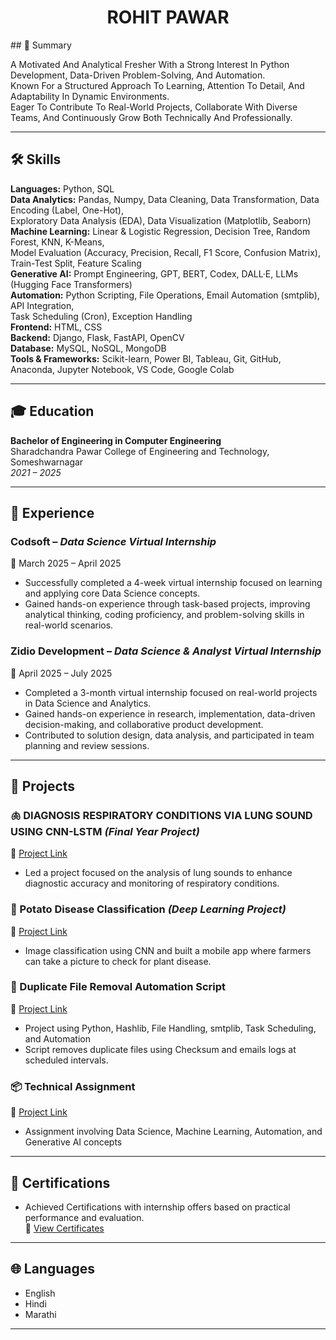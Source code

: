 <h1 align="center"><strong>ROHIT PAWAR</strong></h1>
## 📝 Summary

A Motivated And Analytical Fresher With a Strong Interest In Python Development, Data-Driven Problem-Solving, And Automation.  
Known For a Structured Approach To Learning, Attention To Detail, And Adaptability In Dynamic Environments.  
Eager To Contribute To Real-World Projects, Collaborate With Diverse Teams, And Continuously Grow Both Technically And Professionally.

---

## 🛠 Skills

**Languages:** Python, SQL  
**Data Analytics:** Pandas, Numpy, Data Cleaning, Data Transformation, Data Encoding (Label, One-Hot),  
Exploratory Data Analysis (EDA), Data Visualization (Matplotlib, Seaborn)  
**Machine Learning:** Linear & Logistic Regression, Decision Tree, Random Forest, KNN, K-Means,  
Model Evaluation (Accuracy, Precision, Recall, F1 Score, Confusion Matrix), Train-Test Split, Feature Scaling  
**Generative AI:** Prompt Engineering, GPT, BERT, Codex, DALL·E, LLMs (Hugging Face Transformers)  
**Automation:** Python Scripting, File Operations, Email Automation (smtplib), API Integration,  
Task Scheduling (Cron), Exception Handling  
**Frontend:** HTML, CSS  
**Backend:** Django, Flask, FastAPI, OpenCV  
**Database:** MySQL, NoSQL, MongoDB  
**Tools & Frameworks:** Scikit-learn, Power BI, Tableau, Git, GitHub, Anaconda, Jupyter Notebook, VS Code, Google Colab

---

## 🎓 Education

**Bachelor of Engineering in Computer Engineering**  
Sharadchandra Pawar College of Engineering and Technology, Someshwarnagar  
*2021 – 2025*

---

## 💼 Experience

### Codsoft – *Data Science Virtual Internship*  
📅 March 2025 – April 2025  
- Successfully completed a 4-week virtual internship focused on learning and applying core Data Science concepts.  
- Gained hands-on experience through task-based projects, improving analytical thinking, coding proficiency, and problem-solving skills in real-world scenarios.

### Zidio Development – *Data Science & Analyst Virtual Internship*  
📅 April 2025 – July 2025  
- Completed a 3-month virtual internship focused on real-world projects in Data Science and Analytics.  
- Gained hands-on experience in research, implementation, data-driven decision-making, and collaborative product development.  
- Contributed to solution design, data analysis, and participated in team planning and review sessions.

---

## 🚀 Projects

### 🫁 DIAGNOSIS RESPIRATORY CONDITIONS VIA LUNG SOUND USING CNN-LSTM *(Final Year Project)*  
🔗 [Project Link](#)  
- Led a project focused on the analysis of lung sounds to enhance diagnostic accuracy and monitoring of respiratory conditions.

### 🥔 Potato Disease Classification *(Deep Learning Project)*  
🔗 [Project Link](#)  
- Image classification using CNN and built a mobile app where farmers can take a picture to check for plant disease.

### 🧹 Duplicate File Removal Automation Script  
🔗 [Project Link](#)  
- Project using Python, Hashlib, File Handling, smtplib, Task Scheduling, and Automation  
- Script removes duplicate files using Checksum and emails logs at scheduled intervals.

### 📦 Technical Assignment  
🔗 [Project Link](#)  
- Assignment involving Data Science, Machine Learning, Automation, and Generative AI concepts

---

## 🏅 Certifications

- Achieved Certifications with internship offers based on practical performance and evaluation.  
🔗 [View Certificates](#)

---

## 🌐 Languages

- English  
- Hindi  
- Marathi
---

